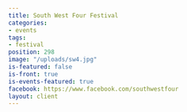 ```yaml
---
title: South West Four Festival
categories:
- events
tags:
- festival
position: 298
image: "/uploads/sw4.jpg"
is-featured: false
is-front: true
is-events-featured: true
facebook: https://www.facebook.com/southwestfour
layout: client
---
```


